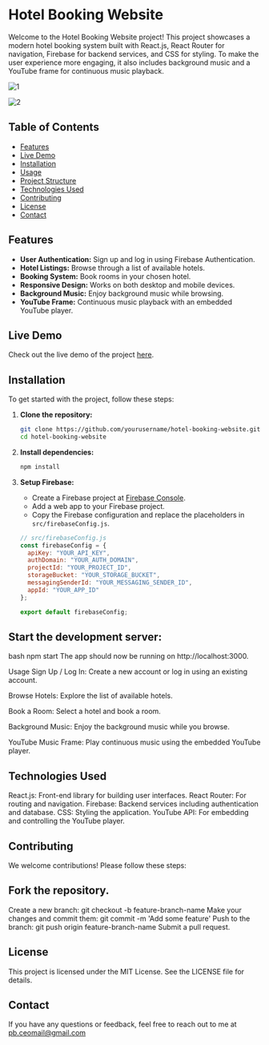# Hotel Booking Website

Welcome to the Hotel Booking Website project! This project showcases a modern hotel booking system built with React.js, React Router for navigation, Firebase for backend services, and CSS for styling. To make the user experience more engaging, it also includes background music and a YouTube frame for continuous music playback.



![1](https://github.com/Pbhacks/hotel-management/assets/117024817/00d63614-d65d-4ff4-a0a5-5ca6172cea9a)
<br>

![2](https://github.com/Pbhacks/hotel-management/assets/117024817/3755d508-dc22-4924-8cf7-211a705f144c)


## Table of Contents

- [Features](#features)
- [Live Demo](#live-demo)
- [Installation](#installation)
- [Usage](#usage)
- [Project Structure](#project-structure)
- [Technologies Used](#technologies-used)
- [Contributing](#contributing)
- [License](#license)
- [Contact](#contact)

## Features

- **User Authentication:** Sign up and log in using Firebase Authentication.
- **Hotel Listings:** Browse through a list of available hotels.
- **Booking System:** Book rooms in your chosen hotel.
- **Responsive Design:** Works on both desktop and mobile devices.
- **Background Music:** Enjoy background music while browsing.
- **YouTube Frame:** Continuous music playback with an embedded YouTube player.

## Live Demo

Check out the live demo of the project [here](#).

## Installation

To get started with the project, follow these steps:

1. **Clone the repository:**
    ```bash
    git clone https://github.com/yourusername/hotel-booking-website.git
    cd hotel-booking-website
    ```

2. **Install dependencies:**
    ```bash
    npm install
    ```

3. **Setup Firebase:**
   - Create a Firebase project at [Firebase Console](https://console.firebase.google.com/).
   - Add a web app to your Firebase project.
   - Copy the Firebase configuration and replace the placeholders in `src/firebaseConfig.js`.

   ```javascript
   // src/firebaseConfig.js
   const firebaseConfig = {
     apiKey: "YOUR_API_KEY",
     authDomain: "YOUR_AUTH_DOMAIN",
     projectId: "YOUR_PROJECT_ID",
     storageBucket: "YOUR_STORAGE_BUCKET",
     messagingSenderId: "YOUR_MESSAGING_SENDER_ID",
     appId: "YOUR_APP_ID"
   };

   export default firebaseConfig;


## Start the development server:

bash
npm start
The app should now be running on http://localhost:3000.

Usage
Sign Up / Log In:
Create a new account or log in using an existing account.

Browse Hotels:
Explore the list of available hotels.

Book a Room:
Select a hotel and book a room.

Background Music:
Enjoy the background music while you browse.

YouTube Music Frame:
Play continuous music using the embedded YouTube player.

## Technologies Used
React.js: Front-end library for building user interfaces.
React Router: For routing and navigation.
Firebase: Backend services including authentication and database.
CSS: Styling the application.
YouTube API: For embedding and controlling the YouTube player.

## Contributing
We welcome contributions! Please follow these steps:

## Fork the repository.
Create a new branch: git checkout -b feature-branch-name
Make your changes and commit them: git commit -m 'Add some feature'
Push to the branch: git push origin feature-branch-name
Submit a pull request.
## License
This project is licensed under the MIT License. See the LICENSE file for details.

## Contact
If you have any questions or feedback, feel free to reach out to me at pb.ceomail@gmail.com

